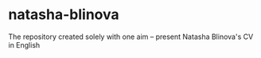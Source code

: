 # natasha-blinova
The repository created solely with one aim – present Natasha Blinova's CV in English
